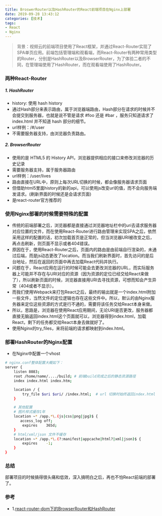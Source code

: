 ```yaml
---
title: BroswerRouter以及HashRouter的React前端项目在Nginx上部署
date: 2019-09-28 13:43:12
categories: [技术]
tags: 
- React 
- Nginx
---
```


> 背景：视频云的前端项目使用了React框架，并通过React-Router实现了SPA单页应用。前端包括管理端和观看端，而React-Router有两种常用类型的Router，分别是HashRouter以及BrowserRouter，为了体验二者的不同，在管理端使用了HashRouter，而在观看端使用了HashRouter。

### 两种React-Router

##### 1. HashRouter
- history: 使用 hash history
- 通过Hash部分来表示路由，属于浏览器端路由，Hash部分在请求的时候并不会提交到服务器，也就是说不管是请求 #foo 还是 #bar ，服务只知道请求了 index.html 并不知道 hash 部分的细节。
- url样例：/#/user
- 不需要服务器支持，由浏览器负责路由。

##### 2. BrowserRouter
- 使用的是 HTML5 的 History API，浏览器提供相应的接口来修改浏览器的历史记录
- 需要服务器支持，属于服务器路由
- url样例：/user/lives
- 路由直接在URL中，原则上每次URL切换的时候，都会像服务器请求页面
- 但借助html5里面history的新的api，可以使用js改变url的值，而不会向服务端发请求。(刷新界面的时候还是会请求页面)
- 是react-router官方推荐的

### 使用Nginx部署的时候需要特殊的配置

- 传统的前端部署之后，浏览器都是直接通过浏览器地址栏中的uri去请求服务器对应位置的文件，而在使用React-Router进行路由管理来实现SPA之后，依然采用这样的配置的话，初次加载首页是正常的，但当浏览器URI被改变之后，再点击刷新，则页面不显示或者404错误。
- 原因在于，使用React-Router之后，页面内的路由是由前端自行渲染的，未通过后端，而是js动态更改了location。而当我们刷新界面时，首先访问的是后台地址，然后在返回的页面中再去加载React代码并执行。
- 问题在于，React应用在运行的时候可能会去更改浏览器的URL，而实际服务器上可能并不存在与URI对应的资源（因为资源的定位已经交给React来做了），所以刷新页面的时候，浏览器直接用URI去寻找资源，可想而知会产生异常（404或者不显示）。
- 而我们使用Webpack来打包React之后，最终的输出就是一个index.html附加一些文件，当然文件的定位逻辑也存在这些文件中。所以，默认的由Nginx服务器来定位这些资源的方式是行不通的，需要将该任务交给React本身来做。
- 所以，思路是，浏览器在使用React应用期间，无论URI是否更改，服务器都直接无脑返回index.html这个页面就可以，浏览器得到index.html，加载React，剩下的任务都交给React本身去做就好了。
- 使用Nginx的try_files，来将前端的请求都映射到index.html。

### 部署HashRouter的Nginx配置
- 在Nginx中配置一个vhost

```bash
# nginx.conf整体配置大概如下：
server {
    listen 8083;
    root /home/name/..../build; # 前端build完成之后的静态资源路径
    index index.html index.htm;

    location / {
        try_file $uri $uri/ /index.html;  # url 切换时始终返回index.html
    }

    # 其他配置
    # 图片样式缓存1年
    location ~* /app.*\.(js|css|png|jpg)$ {
       access_log off;
        expires    365d;
    }
    # html/xml/json 文件不缓存
    location ~* /app.*\.(?:manifest|appcache|html?|xml|json)$ {
        expires    -1;
    }
}

```

### 总结
部署项目的时候搞得很头痛和低效，深入搞明白之后，再也不怕React前端的部署了。

### 参考
- 1.[react-router-dom下的BrowserRouter和HashRouter](https://www.cnblogs.com/soyxiaobi/p/11096940.html)